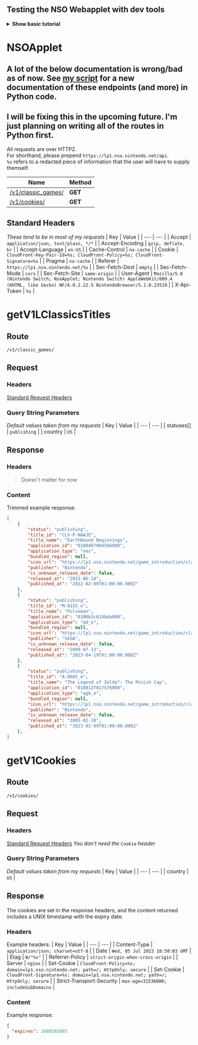 ## Testing the NSO Webapplet with dev tools

<details>
  <summary><b>Show basic tutorial</b></summary

  Some quick documentation on getting the NSO webapplet in your browser (from information discovered by Samuel Elliot):
  ```
  https://accounts.nintendo.com/connect/1.0.0/authorize?client_id=f4e5f2f3e022208b&response_type=id_token&scope=openid&redirect_uri=nintendo://lhub.nx.sys&state=a
  ```
  Get id_token from the above.

  Go to <https://lp1.nso.nintendo.net> -- set your user agent to something like `Mozilla/5.0 (Nintendo Switch; NsoApplet; Nintendo Switch) AppleWebKit/609.4 (KHTML, like Gecko) NF/6.0.2.22.5 NintendoBrowser/5.1.0.23519`

  Add breakpoints to the index's script at `var n = navigator.userAgent.includes("NintendoBrowser");` and the static/js/main.1d72eb58.js at `setNaAuthTokenAvailableCallback: function(e) {e(void 0, void 0, EP.b)},`

  Reload page and, on first breakpoint, paste the below
  ```
  Object.defineProperty(navigator, 'userAgent', {get: () => 'no'})
  ```
  Then resume and on second breakpoint, paste the below, replacing "id_token" with your id_token from before
  ```
  e(undefined, undefined, 'id_token')
  ```

  If you'd like a bunch of info dump, make a breakpoint anywhere with `r.getState()`, then run `r.getState();` in the Console whenever it breaks there.

</details>

# NSOApplet

## A lot of the below documentation is wrong/bad as of now. See [my script](/nso/api.py) for a new documentation of these endpoints (and more) in Python code.
## I will be fixing this in the upcoming future. I'm just planning on writing all of the routes in Python first.

All requests are over HTTP2.  
For shorthand, please prepend `https://lp1.nso.nintendo.net/api`.  
`%s` refers to a redacted piece of information that the user will have to supply themself.

| Name | Method |
| --- | --- |
| [/v1/classic_games/](#getv1lclassicstitles) | **GET** |
| [/v1/cookies/](#getv1cookies) | **GET** |

## Standard Headers
*These tend to be in most of my requests*
| Key | Value |
| --- | --- |
| Accept | `application/json, text/plain, */*` |
| Accept-Encoding | `gzip, deflate, br` |
| Accept-Language | `en-US` |
| Cache-Control | `no-cache` |
| Cookie | `CloudFront-Key-Pair-Id=%s; CloudFront-Policy=%s; CloudFront-Signature=%s` |
| Pragma | `no-cache` |
| Referer | `https://lp1.nso.nintendo.net/%s` |
| Sec-Fetch-Dest | `empty` |
| Sec-Fetch-Mode | `cors` |
| Sec-Fetch-Site | `same-origin` |
| User-Agent | `Mozilla/5.0 (Nintendo Switch; NsoApplet; Nintendo Switch) AppleWebKit/609.4 (KHTML, like Gecko) NF/6.0.2.22.5 NintendoBrowser/5.1.0.23519` |
| X-Api-Token | `%s` |

# getV1LClassicsTitles
## Route
`/v1/classic_games/`
## Request
### Headers
[Standard Request Headers](#standard-headers)
### Query String Parameters
*Default values taken from my requests*
| Key | Value |
| --- | --- |
| statuses[] | `publishing` |
| country | `US` |
## Response
### Headers
> Doesn't matter for now

### Content
Trimmed example response:
```json
[
    {
        "status": "publishing",
        "title_id": "CLV-P-NAAJE",
        "title_name": "EarthBound Beginnings",
        "application_id": "0100d870045b6000",
        "application_type": "nes",
        "bundled_region": null,
        "icon_url": "https://lp1.nso.nintendo.net/game_introduction/classic_game/icon/320/CLV-P-NAAJE.webp",
        "publisher": "Nintendo",
        "is_unknown_release_date": false,
        "released_at": "2015-06-14",
        "published_at": "2022-02-09T01:00:00.000Z"
    },
    {
        "status": "publishing",
        "title_id": "M-9155_e",
        "title_name": "Pulseman",
        "application_id": "0100b3c014bda000",
        "application_type": "md_e",
        "bundled_region": null,
        "icon_url": "https://lp1.nso.nintendo.net/game_introduction/classic_game/icon/476/M-9155_e.webp",
        "publisher": "SEGA",
        "is_unknown_release_date": false,
        "released_at": "2009-07-13",
        "published_at": "2023-04-19T01:00:00.000Z"
    },
    {
        "status": "publishing",
        "title_id": "A-8665_e",
        "title_name": "The Legend of Zelda™: The Minish Cap",
        "application_id": "010012f017576000",
        "application_type": "agb_e",
        "bundled_region": null,
        "icon_url": "https://lp1.nso.nintendo.net/game_introduction/classic_game/icon/448/A-8665_e.webp",
        "publisher": "Nintendo",
        "is_unknown_release_date": false,
        "released_at": "2005-01-10",
        "published_at": "2023-02-09T01:00:00.000Z"
    },
]
```

# getV1Cookies
## Route
`/v1/cookies/`
## Request
### Headers
[Standard Request Headers](#standard-headers)
*You don't need the `Cookie` header*
### Query String Parameters
*Default values taken from my requests*
| Key | Value |
| --- | --- |
| country | `US` |
## Response
The cookies are set in the response headers, and the content returned includes a UNIX timestamp with the expiry date.
### Headers
Example headers:
| Key | Value |
| --- | --- |
| Content-Type | `application/json; charset=utf-8` |
| Date | `Wed, 05 Jul 2023 18:50:03 GMT` |
| Etag | `W/"%s"` |
| Referrer-Policy | `strict-origin-when-cross-origin` |
| Server | `nginx` |
| Set-Cookie | `CloudFront-Policy=%s; domain=lp1.nso.nintendo.net; path=/; HttpOnly; secure` |
| Set-Cookie | `CloudFront-Signature=%s; domain=lp1.nso.nintendo.net; path=/; HttpOnly; secure` |
| Strict-Transport-Security | `max-age=31536000; includeSubDomains` |

### Content
Example response:
```json
{
  "expires": 1688593803
}
```
